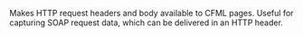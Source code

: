 Makes HTTP request headers and body available to CFML pages.
        Useful for capturing SOAP request data, which can be delivered
        in an HTTP header.